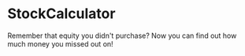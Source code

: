 # StockCalculator
Remember that equity you didn't purchase? Now you can find out how much money you missed out on!
